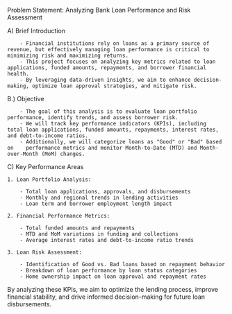 Problem Statement: Analyzing Bank Loan Performance and Risk Assessment


A) Brief Introduction

		- Financial institutions rely on loans as a primary source of revenue, but effectively managing loan performance is critical to minimizing risk and maximizing returns. 
		- This project focuses on analyzing key metrics related to loan applications, funded amounts, repayments, and borrower financial health. 
		- By leveraging data-driven insights, we aim to enhance decision-making, optimize loan approval strategies, and mitigate risk.


B.) Objective

		- The goal of this analysis is to evaluate loan portfolio performance, identify trends, and assess borrower risk. 
		- We will track key performance indicators (KPIs), including  total loan applications, funded amounts, repayments, interest rates, and debt-to-income ratios. 
		- Additionally, we will categorize loans as "Good" or "Bad" based on  	performance metrics and monitor Month-to-Date (MTD) and Month-over-Month (MoM) changes.


C) Key Performance Areas

	1. Loan Portfolio Analysis:

		- Total loan applications, approvals, and disbursements
		- Monthly and regional trends in lending activities
		- Loan term and borrower employment length impact

	2. Financial Performance Metrics:

		- Total funded amounts and repayments
		- MTD and MoM variations in funding and collections
		- Average interest rates and debt-to-income ratio trends
		
	3. Loan Risk Assessment:

		- Identification of Good vs. Bad loans based on repayment behavior
		- Breakdown of loan performance by loan status categories
		- Home ownership impact on loan approval and repayment rates
		

By analyzing these KPIs, we aim to optimize the lending process, improve financial stability, and drive informed decision-making for future loan disbursements.